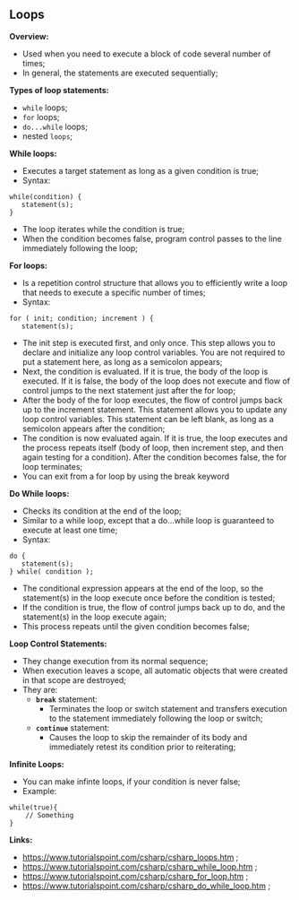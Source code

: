 ## Loops

**Overview:**

- Used when you need to execute a block of code several number of times;
- In general, the statements are executed sequentially;

**Types of loop statements:**

- `while` loops;
- `for` loops;
- `do...while` loops;
- nested `loops`;

**While loops:**

- Executes a target statement as long as a given condition is true;
- Syntax:

```
while(condition) {
   statement(s);
}
```

- The loop iterates while the condition is true;
- When the condition becomes false, program control passes to the line immediately following the loop;

**For loops:**

- Is a repetition control structure that allows you to efficiently write a loop that needs to execute a specific number of times;
- Syntax:

```
for ( init; condition; increment ) {
   statement(s);
```

- The init step is executed first, and only once. This step allows you to declare and initialize any loop control variables. You are not required to put a statement here, as long as a semicolon appears;
- Next, the condition is evaluated. If it is true, the body of the loop is executed. If it is false, the body of the loop does not execute and flow of control jumps to the next statement just after the for loop;
- After the body of the for loop executes, the flow of control jumps back up to the increment statement. This statement allows you to update any loop control variables. This statement can be left blank, as long as a semicolon appears after the condition;
- The condition is now evaluated again. If it is true, the loop executes and the process repeats itself (body of loop, then increment step, and then again testing for a condition). After the condition becomes false, the for loop terminates;
- You can exit from a for loop by using the break keyword

**Do While loops:**

- Checks its condition at the end of the loop;
- Similar to a while loop, except that a do...while loop is guaranteed to execute at least one time;
- Syntax:

```
do {
   statement(s);
} while( condition );
```

- The conditional expression appears at the end of the loop, so the statement(s) in the loop execute once before the condition is tested;
- If the condition is true, the flow of control jumps back up to do, and the statement(s) in the loop execute again;
- This process repeats until the given condition becomes false;

**Loop Control Statements:**

- They change execution from its normal sequence;
- When execution leaves a scope, all automatic objects that were created in that scope are destroyed;
- They are:
  - **`break`** statement:
    - Terminates the loop or switch statement and transfers execution to the statement immediately following the loop or switch;
  - **`continue`** statement:
    - Causes the loop to skip the remainder of its body and immediately retest its condition prior to reiterating;

**Infinite Loops:**

- You can make infinte loops, if your condition is never false;
- Example:

```
while(true){
    // Something
}
```

**Links:**

- https://www.tutorialspoint.com/csharp/csharp_loops.htm ;
- https://www.tutorialspoint.com/csharp/csharp_while_loop.htm ;
- https://www.tutorialspoint.com/csharp/csharp_for_loop.htm ;
- https://www.tutorialspoint.com/csharp/csharp_do_while_loop.htm ;
